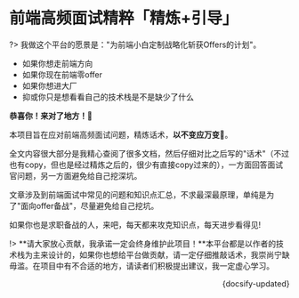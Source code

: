 # 前端高频面试精粹「精炼+引导」

?> 我做这个平台的愿景是："为前端小白定制战略化斩获Offers的计划"。

- 如果你想走前端方向
- 如果你现在前端零offer
- 如果你想进大厂
- 抑或你只是想看看自己的技术栈是不是缺少了什么

**恭喜你！来对了地方！🎉**

本项目旨在应对前端高频面试问题，精炼话术，**以不变应万变🤏**。

全文内容很大部分是我精心查阅了很多文档，然后仔细对比之后写的"话术"（不过也有copy，但也是经过精炼之后的，很少有直接copy过来的），一方面回答面试官问题，另一方面避免给自己挖深坑。


文章涉及到前端面试中常见的问题和知识点汇总，不求最深最原理，单纯是为了"面向offer备战"，尽量避免给自己挖坑。

如果你也是求职备战的人，来吧，每天都来攻克知识点，每天进步看得见!

!> **请大家放心贡献，我承诺一定会终身维护此项目！**本平台都是以作者的技术栈为主来设计的，如果你也想给平台做贡献，请一定仔细推敲话术，我崇尚宁缺毋滥。在项目中有不合适的地方，请读者们积极提出建议，我一定虚心学习。

<div style="float: right">{docsify-updated}</div>
